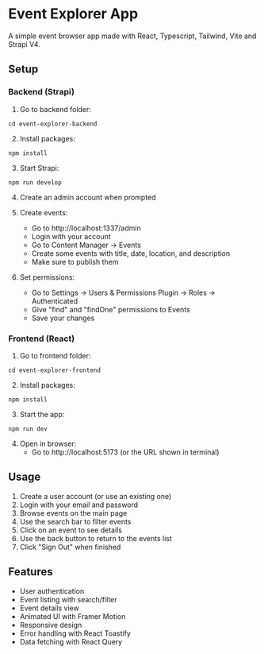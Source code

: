 # Event Explorer App

A simple event browser app made with React, Typescript, Tailwind, Vite and Strapi V4.

## Setup

### Backend (Strapi)

1. Go to backend folder:
```
cd event-explorer-backend
```

2. Install packages:
```
npm install
```

3. Start Strapi:
```
npm run develop
```

4. Create an admin account when prompted

5. Create events:
   - Go to http://localhost:1337/admin
   - Login with your account
   - Go to Content Manager → Events
   - Create some events with title, date, location, and description
   - Make sure to publish them

6. Set permissions:
   - Go to Settings → Users & Permissions Plugin → Roles → Authenticated
   - Give "find" and "findOne" permissions to Events
   - Save your changes

### Frontend (React)

1. Go to frontend folder:
```
cd event-explorer-frontend
```

2. Install packages:
```
npm install
```

3. Start the app:
```
npm run dev
```

4. Open in browser:
   - Go to http://localhost:5173 (or the URL shown in terminal)

## Usage

1. Create a user account (or use an existing one)
2. Login with your email and password
3. Browse events on the main page
4. Use the search bar to filter events
5. Click on an event to see details
6. Use the back button to return to the events list
7. Click "Sign Out" when finished

## Features

- User authentication
- Event listing with search/filter
- Event details view
- Animated UI with Framer Motion
- Responsive design
- Error handling with React Toastify
- Data fetching with React Query 
